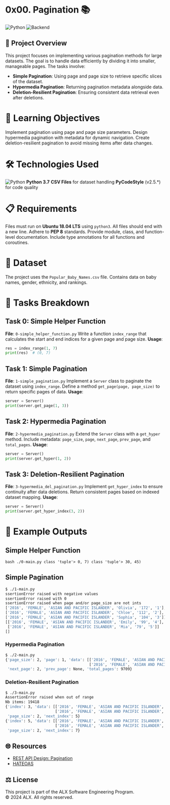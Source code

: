 # 0x00. Pagination 📚

![Python](https://img.shields.io/badge/Python-3.7-blue?style=flat-square&logo=python) ![Backend](https://img.shields.io/badge/Backend-Pagination-green?style=flat-square&logo=backend)

## 📖 Project Overview
This project focuses on implementing various pagination methods for large datasets. The goal is to handle data efficiently by dividing it into smaller, manageable pages. The tasks involve:
- **Simple Pagination**: Using page and page size to retrieve specific slices of the dataset.
- **Hypermedia Pagination**: Returning pagination metadata alongside data.
- **Deletion-Resilient Pagination**: Ensuring consistent data retrieval even after deletions.

# 🎯 Learning Objectives
 Implement pagination using page and page size parameters.
 Design hypermedia pagination with metadata for dynamic navigation.
 Create deletion-resilient pagination to avoid missing items after data changes.

# 🛠️ Technologies Used
 ![Python](https://img.shields.io/badge/Python-3.7-blue?style=flat-square&logo=python) **Python 3.7**
 **CSV Files** for dataset handling
 **PyCodeStyle** (v2.5.*) for code quality

# 📋 Requirements
 Files must run on **Ubuntu 18.04 LTS** using `python3`.
 All files should end with a new line.
 Adhere to **PEP 8** standards.
 Provide module, class, and function-level documentation.
 Include type annotations for all functions and coroutines.

# 🚀 Dataset
 The project uses the `Popular_Baby_Names.csv` file.
 Contains data on baby names, gender, ethnicity, and rankings.

# 📂 Tasks Breakdown
## Task 0: Simple Helper Function
 **File**: `0-simple_helper_function.py`
 Write a function `index_range` that calculates the start and end indices for a given page and page size.
 **Usage**:
 ```python
 res = index_range(1, 7)
 print(res)  # (0, 7)
 ```

## Task 1: Simple Pagination
 **File**: `1-simple_pagination.py`
 Implement a `Server` class to paginate the dataset using `index_range`.
 Define a method `get_page(page, page_size)` to return specific pages of data.
 **Usage**:
 ```python
 server = Server()
 print(server.get_page(1, 3))
 ```

## Task 2: Hypermedia Pagination
 **File**: `2-hypermedia_pagination.py`
 Extend the `Server` class with a `get_hyper` method.
 Include metadata: `page_size`, `page`, `next_page`, `prev_page`, and `total_pages`.
 **Usage**:
 ```python
 server = Server()
 print(server.get_hyper(1, 2))
 ```

## Task 3: Deletion-Resilient Pagination
 **File**: `3-hypermedia_del_pagination.py`
 Implement `get_hyper_index` to ensure continuity after data deletions.
 Return consistent pages based on indexed dataset mapping.
 **Usage**:
 ```python
 server = Server()
 print(server.get_hyper_index(3, 2))
 ```

# 🧾 Example Outputs
## Simple Helper Function
``bash
 ./0-main.py
class 'tuple'>
0, 7)
class 'tuple'>
30, 45)
``
## Simple Pagination
```bash
$ ./1-main.py
ssertionError raised with negative values
ssertionError raised with 0
ssertionError raised when page and/or page_size are not ints
['2016', 'FEMALE', 'ASIAN AND PACIFIC ISLANDER', 'Olivia', '172', '1'],
['2016', 'FEMALE', 'ASIAN AND PACIFIC ISLANDER', 'Chloe', '112', '2'],
['2016', 'FEMALE', 'ASIAN AND PACIFIC ISLANDER', 'Sophia', '104', '3']]
[['2016', 'FEMALE', 'ASIAN AND PACIFIC ISLANDER', 'Emily', '99', '4'],
 ['2016', 'FEMALE', 'ASIAN AND PACIFIC ISLANDER', 'Mia', '79', '5']]
[]
```

### Hypermedia Pagination
```bash
$ ./2-main.py
{'page_size': 2, 'page': 1, 'data': [['2016', 'FEMALE', 'ASIAN AND PACIFIC ISLANDER', 'Olivia', '172', '1'],
                                     ['2016', 'FEMALE', 'ASIAN AND PACIFIC ISLANDER', 'Chloe', '112', '2']],
 'next_page': 2, 'prev_page': None, 'total_pages': 9709}
```

### Deletion-Resilient Pagination
```bash
$ ./3-main.py
AssertionError raised when out of range
Nb items: 19418
{'index': 3, 'data': [['2016', 'FEMALE', 'ASIAN AND PACIFIC ISLANDER', 'Emma', '99', '4'],
                      ['2016', 'FEMALE', 'ASIAN AND PACIFIC ISLANDER', 'Emily', '99', '4']],
 'page_size': 2, 'next_index': 5}
{'index': 5, 'data': [['2016', 'FEMALE', 'ASIAN AND PACIFIC ISLANDER', 'Mia', '79', '5'],
                      ['2016', 'FEMALE', 'ASIAN AND PACIFIC ISLANDER', 'Charlotte', '59', '6']],
 'page_size': 2, 'next_index': 7}
```

## 🌐 Resources
- [REST API Design: Pagination](https://www.restapitutorial.com/lessons/restfulresourcenaming.html)
- [HATEOAS](https://en.wikipedia.org/wiki/HATEOAS)

## ⚖️ License
This project is part of the ALX Software Engineering Program.  
© 2024 ALX. All rights reserved.

